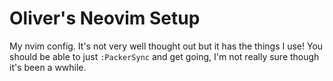 # Oliver's Neovim Setup
My nvim config.  It's not very well thought out but it has the things I use!  You should be able to just `:PackerSync` and get going, I'm not really sure though it's been a wwhile.
